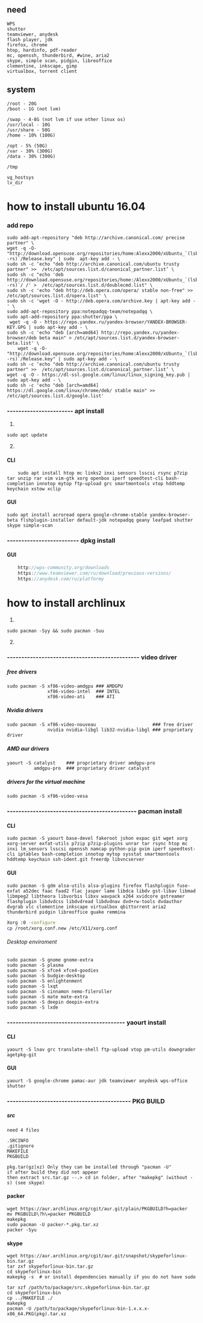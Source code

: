  need
------------
    WPS
    shutter
    teamviewer, anydesk
    flash player, jdk
    firefox, chrome
    htop, hardinfo, pdf-reader 
    mc, openssh, thunderbird, #wine, aria2
    skype, simple scan, pidgin, libreoffice
    clementine, inkscape, gimp
    virtualbox, torrent client

system
--------------
    /root - 20G
    /boot - 1G (not lvm)
    
    /swap - 4-8G (not lvm if use other linux os)
    /usr/local - 10G
    /usr/share - 50G
    /home - 10% (100G)
    
    /opt - 5% (50G)
    /var - 30% (300G)
    /data - 30% (300G)
    
    /tmp
    
    vg_hostsys
    lv_dir




how to install ubuntu 16.04
===========
### add repo

    sudo add-apt-repository "deb http://archive.canonical.com/ precise partner" \
    wget -q -O- "http://download.opensuse.org/repositories/home:Alexx2000/xUbuntu_`(lsb_release -rs)`/Release.key" | sudo  apt-key add - \
    sudo sh -c ‘echo "deb http://archive.canonical.com/ubuntu trusty partner" >>  /etc/apt/sources.list.d/canonical_partner.list’ \
    sudo sh -c "echo 'deb http://download.opensuse.org/repositories/home:/Alexx2000/xUbuntu_`(lsb_release -rs)`/ /' >  /etc/apt/sources.list.d/doublecmd.list" \
    sudo sh -c 'echo "deb http://deb.opera.com/opera/ stable non-free" >> /etc/apt/sources.list.d/opera.list' \
    sudo sh -c 'wget -O - http://deb.opera.com/archive.key | apt-key add -' \
    sudo add-apt-repository ppa:notepadqq-team/notepadqq \
    sudo apt-add-repository ppa:shutter/ppa \
     wget -q -O - https://repo.yandex.ru/yandex-browser/YANDEX-BROWSER-KEY.GPG | sudo apt-key add - \
    sudo sh -c 'echo "deb [arch=amd64] http://repo.yandex.ru/yandex-browser/deb beta main" > /etc/apt/sources.list.d/yandex-browser-beta.list' \
        wget -q -O- "http://download.opensuse.org/repositories/home:Alexx2000/xUbuntu_`(lsb_release -rs)`/Release.key" | sudo apt-key add - \
    sudo sh -c ‘echo "deb http://archive.canonical.com/ubuntu trusty partner" >>  /etc/apt/sources.list.d/canonical_partner.list’ \
    wget -q -O - https://dl-ssl.google.com/linux/linux_signing_key.pub | sudo apt-key add - \
    sudo sh -c 'echo "deb [arch=amd64] https://dl.google.com/linux/chrome/deb/ stable main" >>  /etc/apt/sources.list.d/google.list' 
### ----------------------- apt install

1. 
```nginx
sudo apt update
 ```
 2.
 
#### CLI
```nginx
    sudo apt install htop mc links2 inxi sensors lsscsi rsync p7zip tar unzip rar vim vim-gtk xorg openbox iperf speedtest-cli bash-completion innotop mytop ftp-upload grc smartmontools vtop hddtemp keychain xstow xclip
```
#### GUI
```nginx
sudo apt install acroread opera google-chrome-stable yandex-browser-beta flshplugin-installer default-jdk notepadqq geany leafpad shutter skype simple-scan
```


### ------------------------- dpkg install

#### GUI
```java
    http://wps-community.org/downloads
    https://www.teamviewer.com/ru/download/previous-versions/
    https://anydesk.com/ru/platformy
```






how to install archlinux
=========



1.
```nginx
sudo pacman -Syy && sudo pacman -Suu
```
2.
###  ---------------------------------------------- video driver

##### free drivers
```nginx
sudo pacman -S xf86-video-amdgpu ### AMDGPU
               xf86-video-intel  ### INTEL
               xf86-video-ati    ### ATI
```

##### Nvidia drivers
```nginx
sudo pacman -S xf86-video-nouveau                     ### free driver 
               nvidia nvidia-libgl lib32-nvidia-libgl ### proprietary driver
```

##### AMD aur drivers
```nginx
yaourt -S catalyst    ### proprietary driver amdgpu-pro
          amdgpu-pro  ### proprietary driver catalyst
```

##### drivers for the virtual machine
```nginx
sudo pacman -S xf86-video-vesa
```

### --------------------------------------------- pacman install

#### CLI
```nginx
sudo pacman -S yaourt base-devel fakeroot jshon expac git wget xorg xorg-server exfat-utils p7zip p7zip-plugins unrar tar rsync htop mc inxi lm_sensors lsscsi openssh namcap python-pip gvim iperf speedtest-cli iptables bash-completion innotop mytop sysstat smartmontools hddtemp keychain ssh-ident.git freerdp libvncserver
```

#### GUI
```nginx
sudo pacman -S gdm alsa-utils alsa-plugins firefox flashplugin fuse-exfat a52dec faac faad2 flac jasper lame libdca libdv gst-libav libmad libmpeg2 libtheora libvorbis libxv wavpack x264 xvidcore gstreamer flashplugin libdvdcss libdvdread libdvdnav dvd+rw-tools dvdauthor dvgrab vlc clementine inkscape virtualbox qbittorrent aria2 thunderbird pidgin libreoffice guake remmina
```
```bash
Xorg :0 -configure
cp /root/xorg.conf.new /etc/X11/xorg.conf
```
###### Desktop enviroment
```nginx
sudo pacman -S gnome gnome-extra
sudo pacman -S plasma
sudo pacman -S xfce4 xfce4-goodies
sudo pacman -S budgie-desktop
sudo pacman -S enlightenment
sudo pacman -S lxqt
sudo pacman -S cinnamon nemo-fileroller
sudo pacman -S mate mate-extra
sudo pacman -S deepin deepin-extra
sudo pacman -S lxde
```

### ----------------------------------------- yaourt install

#### CLI
```nginx
yaourt -S lnav grc translate-shell ftp-upload vtop pm-utils downgrader agetpkg-git
```

#### GUI
```nginx
yaourt -S google-chrome pamac-aur jdk teamviewer anydesk wps-office shutter
```

### ------------------------------------------- PKG BUILD
##### src
    need 4 files
    
    .SRCINFO
    .gitignore
    MAKEFILE
    PKGBUILD
    
    pkg.tar(gz|xz) Only they can be installed through "pacman -U"
    if after build they did not appear
    then extract src.tar.gz --.> cd in folder, after "makepkg" (without -s) (see skype)


#### packer
```nginx
wget https://aur.archlinux.org/cgit/aur.git/plain/PKGBUILD?h=packer
mv PKGBUILD\?h\=packer PKGBUILD
makepkg
sudo pacman -U packer-*.pkg.tar.xz
packer -Syu
```

#### skype
```nginx
wget https://aur.archlinux.org/cgit/aur.git/snapshot/skypeforlinux-bin.tar.gz
tar zxf skypeforlinux-bin.tar.gz
cd skypeforlinux-bin
makepkg -s  # or install dependencies manually if you do not have sudo
```
```nginx
tar xzf /path/to/package/src.skypeforlinux-bin.tar.gz
cd skypeforlinux-bin
cp ../MAKEFILE ./
makepkg
pacman -U /path/to/package/skypeforlinux-bin-1.x.x.x-x86_64.PKG(pkg).tar.xz
```






